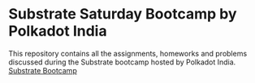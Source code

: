 # Substrate Saturday Bootcamp by Polkadot India

This repository contains all the assignments, homeworks and problems discussed during the Substrate bootcamp hosted by Polkadot India.
[Substrate Bootcamp](https://lu.ma/ss2?tk=OzHtWq&utm_source=newsletter&utm_medium=sendy)